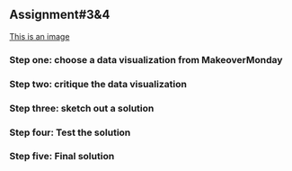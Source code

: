## Assignment#3&4
[This is an image]([https://example.com/image.jpg](https://i.insider.com/5bb3904393032c18c75259b4?width=1300&format=jpeg&auto=webp) "Title of image")
### Step one: choose a data visualization from MakeoverMonday

### Step two: critique the data visualization

### Step three: sketch out a solution

### Step four: Test the solution

### Step five: Final solution
